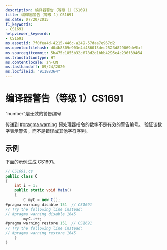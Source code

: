 ```yaml
---
description: 编译器警告（等级 1）CS1691
title: 编译器警告（等级 1）CS1691
ms.date: 07/20/2015
f1_keywords:
- CS1691
helpviewer_keywords:
- CS1691
ms.assetid: 7f0fea4d-4215-446c-a249-57daa7e967d2
ms.openlocfilehash: d04b8309e903e4d486013dec2523d829069de9bf
ms.sourcegitcommit: 5b475c1855b32cf78d2d1bbb4295e4c236f39464
ms.translationtype: HT
ms.contentlocale: zh-CN
ms.lasthandoff: 09/24/2020
ms.locfileid: "91188364"
---
```

# <a name="compiler-warning-level-1-cs1691"></a>编译器警告（等级 1）CS1691

“number”是无效的警告编号  
  
 传递到 [#pragma warning](../preprocessor-directives/preprocessor-pragma-warning.md) 预处理器指令的数字不是有效的警告编号。 验证该数字表示警告，而不是错误或其他字符序列。  
  
## <a name="example"></a>示例  

 下面的示例生成 CS1691。  
  
```csharp  
// CS1691.cs  
public class C  
{  
    int i = 1;  
    public static void Main()  
    {  
        C myC = new C();  
#pragma warning disable 151  // CS1691  
// Try the following line instead:  
// #pragma warning disable 1645
        myC.i++;  
#pragma warning restore 151  // CS1691  
// Try the following line instead:  
// #pragma warning restore 1645
    }  
}  
```
